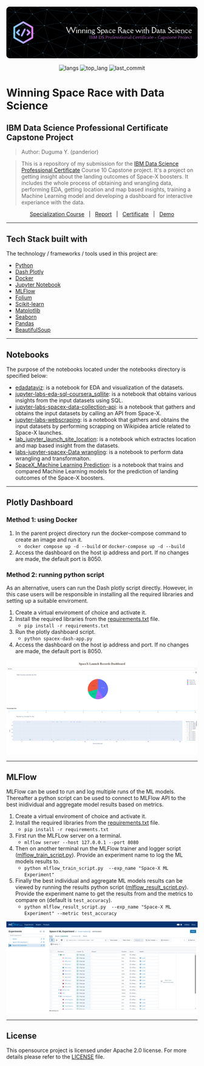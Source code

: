![Header](./assets/ibm_ds-github-banner.png)
<p align="center">
    <img src="https://img.shields.io/github/languages/count/panderior/IBM-DS-Capstone-proj" alt="langs" />
    <img src="https://img.shields.io/github/languages/top/panderior/IBM-DS-Capstone-proj" alt="top_lang" />
    <img src="https://img.shields.io/github/last-commit/panderior/IBM-DS-Capstone-proj" alt="last_commit" />
</p>

# Winning Space Race with Data Science
## IBM Data Science Professional Certificate Capstone Project
> Author: Duguma Y. (panderior)

> This is a repository of my submission for the [IBM Data Science Professional Certificate](https://www.coursera.org/professional-certificates/ibm-data-science) Course 10 Capstone project. It's a project on getting insight about the landing outcomes of Space-X boosters.
> It includes the whole process of obtaining and wrangling data, performing EDA, getting location and map based insights, training a Machine Learning model and developing a dashboard for interactive experiance with the data.

<p align="center">
    <a href="https://www.coursera.org/professional-certificates/ibm-data-science">Specialization Course</a> &nbsp; | &nbsp;
    <a href="https://github.com/panderior/IBM-DS-Capstone-proj/blob/main/report/ds-capstone-report-coursera.pdf">Report</a> &nbsp; | &nbsp;
    <a href="https://www.coursera.org/account/accomplishments/professional-cert/X3QNM59QZ3LJ">Certificate</a> &nbsp; | &nbsp;
    <a href="https://ibm-ds.pazd.org/">Demo</a>
</p>

---
## Tech Stack built with
The technology / frameworks / tools used in this project are:
- [Python](https://www.python.org/downloads/)
- [Dash Plotly](https://dash.plotly.com/)
- [Docker](https://www.docker.com/)
- [Jupyter Notebook](https://jupyter.org/)
- [MLFlow](https://mlflow.org/)
- [Folium](https://python-visualization.github.io/folium/latest/)
- [Scikit-learn](https://scikit-learn.org/stable/)
- [Matplotlib](https://matplotlib.org/)
- [Seaborn](https://seaborn.pydata.org/)
- [Pandas](https://pandas.pydata.org/)
- [BeautifulSoup](https://pypi.org/project/beautifulsoup4/)

---
## Notebooks
The purpose of the notebooks located under the notebooks directory is specified below:
- [edadataviz](./notebooks/edadataviz.ipynb): is a notebook for EDA and visualization of the datasets.
- [jupyter-labs-eda-sql-coursera_sqllite](./notebooks/jupyter-labs-eda-sql-coursera_sqllite.ipynb): is a notebook that obtains various insights from the input datasets using SQL.
- [jupyter-labs-spacex-data-collection-api](./notebooks/jupyter-labs-spacex-data-collection-api.ipynb): is a notebook that gathers and obtains the input datasets by calling an API from Space-X.
- [jupyter-labs-webscraping](./notebooks/jupyter-labs-webscraping.ipynb): is a notebook that gathers and obtains the input datasets by performing scrapping on Wikipidea article related to Space-X launches. 
- [lab_jupyter_launch_site_location](./notebooks/lab_jupyter_launch_site_location.ipynb): is a notebook which extractes location and map based insight from the datasets.
- [labs-jupyter-spacex-Data wrangling](./notebooks/labs-jupyter-spacex-Data%20wrangling.ipynb): is a notebook to perform data wrangling and transformaiton.
- [SpaceX_Machine Learning Prediction](./notebooks/SpaceX_Machine%20Learning%20Prediction.ipynb): is a notebook that trains and compared Machine Learning models for the prediction of landing outcomes of the Space-X boosters.

---
## Plotly Dashboard
### Method 1: using Docker
1. In the parent project directory run the docker-compose command to create an image and run it.
    - `docker compose up -d --build` or `docker-compose up -d --build`
2. Access the dashboard on the host ip address and port. If no changes are made, the default port is 8050.

### Method 2: running python script
As an alternative, users can run the Dash plotly script directly. However, in this case users will be responsible in installing all the required libraries and setting up a suitable enviroment.
1. Create a virtual enviroment of choice and activate it.
2. Install the required libraries from the [requirements.txt](./requirements.txt) file.
    - `pip install -r requirements.txt`
3. Run the plotly dashboard script.
    - `python spacex-dash-app.py`
4. Access the dashboard on the host ip address and port. If no changes are made, the default port is 8050.

![Dash Plotly Plotly](./assets/Plotly%20Dashboard%20All.png)

---
## MLFlow
MLFlow can be used to run and log multiple runs of the ML models. Thereafter a python script can be used to connect to MLFlow API to the best inidividual and aggregate model results based on metrics.
1. Create a virtual enviroment of choice and activate it.
2. Install the required libraries from the [requirements.txt](./requirements.txt) file.
    - `pip install -r requirements.txt`
3. First run the MLFLow server on a terminal.
    - `mlflow server --host 127.0.0.1 --port 8080`
4. Then on another terminal run the MLFlow trainer and logger script ([mlflow_train_script.py](./mlflow_train_script.py)). Provide an experiment name to log the ML models results to.
    - `python mlflow_train_script.py  --exp_name "Space-X ML Experiment"`
3. Finally the best individual and aggregate ML models results can be viewed by running the results python script ([mlflow_result_script.py](./mlflow_result_script.py)). Provide the experiment name to get the results from and the metrics to compare on (default is `test_accuracy`).
    - `python mlflow_result_script.py  --exp_name "Space-X ML Experiment" --metric test_accuracy`

![MLFlow UI](./assets/MLFlow_UI.png)

---
## License
This opensource project is licensed under Apache 2.0 license. For more details please refer to the [LICENSE](./LICENSE.md)
file.